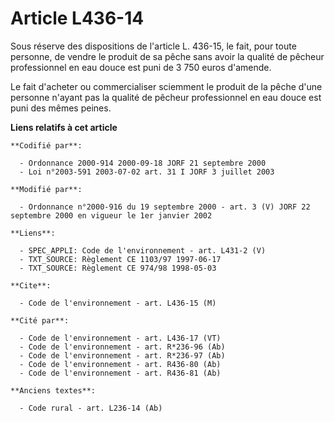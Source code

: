 # Article L436-14

Sous réserve des dispositions de l'article L. 436-15, le fait, pour toute personne, de vendre le produit de sa pêche sans
avoir la qualité de pêcheur professionnel en eau douce est puni de 3 750 euros d'amende.

Le fait d'acheter ou commercialiser sciemment le produit de la pêche d'une personne n'ayant pas la qualité de pêcheur
professionnel en eau douce est puni des mêmes peines.

**Liens relatifs à cet article**

	**Codifié par**:

	  - Ordonnance 2000-914 2000-09-18 JORF 21 septembre 2000
	  - Loi n°2003-591 2003-07-02 art. 31 I JORF 3 juillet 2003

	**Modifié par**:

	  - Ordonnance n°2000-916 du 19 septembre 2000 - art. 3 (V) JORF 22 septembre 2000 en vigueur le 1er janvier 2002

	**Liens**:

	  - SPEC_APPLI: Code de l'environnement - art. L431-2 (V)
	  - TXT_SOURCE: Règlement CE 1103/97 1997-06-17
	  - TXT_SOURCE: Règlement CE 974/98 1998-05-03

	**Cite**:

	  - Code de l'environnement - art. L436-15 (M)

	**Cité par**:

	  - Code de l'environnement - art. L436-17 (VT)
	  - Code de l'environnement - art. R*236-96 (Ab)
	  - Code de l'environnement - art. R*236-97 (Ab)
	  - Code de l'environnement - art. R436-80 (Ab)
	  - Code de l'environnement - art. R436-81 (Ab)

	**Anciens textes**:

	  - Code rural - art. L236-14 (Ab)
